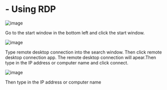 

<h1> - Using RDP </h1>

![image](https://github.com/user-attachments/assets/4e443851-e21d-44bc-896d-a21d241a7c48)

<p>Go to the start window in the bottom left and click the start window.</p>
                                                                                                                                                                                        
                                                                                                                                                                                                                                                                                                                                                                                              
 ![image](https://github.com/user-attachments/assets/4279d4e9-58ba-4fa0-ae2d-54570d904d07)


<p>Type remote desktop connection into the search window. Then click remote desktop connection app. The remote desktop connection will apear.Then type in the IP address or computer name and click connect.  </p>
                                                                                                                                                                                                  
 ![image](https://github.com/user-attachments/assets/3d58d50a-61f1-4486-b45d-d37096d69b8b)
<p>Then type in the IP address or computer name</p>
